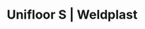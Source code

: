 ---
Link: "file:/Users/vinayakpatel/Downloads/www.weldplast.cz/unifloor-s"
product_name: "UNIFLOOR S230 V / 2300 W včetně boxu"
product_id: "Obj. číslo:115.032"
title: "Unifloor S | Weldplast"
product_desc: "Potenciometrem řízený horkovzdušný automat Leister UNIFLOOR S svařuje podlahové krytiny z PVC-P, PE, linolea a modifikovaných termoplastů bez nutnosti měnit nastavení. Elektronické řízení ohřevu Automatický rozjezd Automatické vypnutí pojezdu při nárazu na stěnu Všechny podlahové krytiny lze svařovat bez nutnosti měnit nastavení"
product_specs: "Značka konformity, Značka schválení, Třída ochrany I, NapětíV~230, PříkonW2300, FrekvenceHz50 / 60, Max. teplota°C620, Rychlostm/min1 - 7,5, Rozsah průtoku vzduchu%300, Úroveň hlučnosti LpAdB67, Rozměry (D x Š x V)mm420 x 270 x 215, Hmotnostkg11 (s kabelem 3 m), Druh certifikaceCCA"
product_downloads: "UNIFLOOR S - manuál																								stáhnout																								, UNIFLOOR - produktový list																								stáhnout																								"
href: "https://www.weldplast.cz/files/unifloor-s-manual-cz.pdf, https://www.weldplast.cz/files/unifloor-s-manual-cz.pdf, https://www.weldplast.cz/files/unifloor-e-s-produktovy-list-leister.pdf, https://www.weldplast.cz/files/unifloor-e-s-produktovy-list-leister.pdf"
accessories: "Klapka vzduchová 2/3 pro tryskuUNIFLOOR, PUR, MINIFLOORMinifloorUNIFLOOR E230 V / 2300 W, s odvíječem, tryska úzkáUNIFLOOR S230V/2300W, s odvíječem, úzká tryskaUNIFLOOR E230 V / 2300 W, s odvíječem, úzká tryskaUNIFLOOR S230 V / 2300 W včetně boxu"
similar_products: "MINIFLOORMinifloorUNIFLOOR E230 V / 2300 W, s odvíječem, tryska úzkáUNIFLOOR S230V/2300W, s odvíječem, úzká tryskaUNIFLOOR E230 V / 2300 W, s odvíječem, úzká tryskaUNIFLOOR S230 V / 2300 W včetně boxu"
---